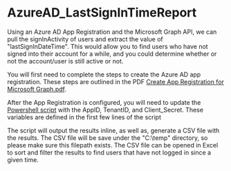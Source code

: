 # AzureAD_LastSignInTimeReport
Using an Azure AD App Registration and the Microsoft Graph API, we can pull the signInActivity of users and extract the value of "lastSignInDateTime". This would allow you to find users who have not signed into their account for a while, and you could determine whether or not the account/user is still active or not.

You will first need to complete the steps to create the Azure AD app registration. These steps are outlined in the PDF [Create App Registration for Microsoft Graph.pdf](https://github.com/jofried/AzureAD_LastSignInTimeReport/blob/main/Create%20App%20Registration%20for%20Microsoft%20Graph.pdf).

After the App Registration is configured, you will need to update the [Powershell script](https://github.com/jofried/AzureAD_LastSignInTimeReport/blob/main/Graph-ReportLastSignInTime.ps1) with the AppID, TenantID, and Client_Secret. These variables are defined in the first few lines of the script

The script will output the results inline, as well as, generate a CSV file with the results. The CSV file will be save under the "C:\temp\" directory, so please make sure this filepath exists. The CSV file can be opened in Excel to sort and filter the results to find users that have not logged in since a given time.
